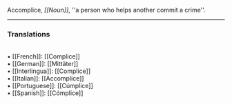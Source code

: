 Accomplice, <i>[[Noun]]</i>, ''a person who helps another commit a crime''. 
<HR> <P> <H3>Translations</H3>
<BR>• [[French]]: [[Complice]]
<BR>• [[German]]: [[Mittäter]]
<BR>• [[Interlingua]]: [[Complice]]
<BR>• [[Italian]]: [[Accomplice]]
<BR>• [[Portuguese]]: [[Cúmplice]]
<BR>• [[Spanish]]: [[Cómplice]]
<BR>
